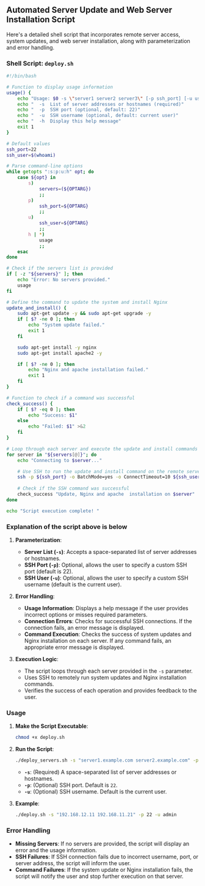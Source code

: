 ##   Automated Server Update and Web Server Installation Script

 Here's a detailed shell script that incorporates remote server access, system updates, and web server installation, along with parameterization and error handling.

### Shell Script: `deploy.sh`

```bash
#!/bin/bash

# Function to display usage information
usage() {
    echo "Usage: $0 -s \"server1 server2 server3\" [-p ssh_port] [-u username] [-h]"
    echo "  -s  List of server addresses or hostnames (required)"
    echo "  -p  SSH port (optional, default: 22)"
    echo "  -u  SSH username (optional, default: current user)"
    echo "  -h  Display this help message"
    exit 1
}

# Default values
ssh_port=22
ssh_user=$(whoami)

# Parse command-line options
while getopts ":s:p:u:h" opt; do
    case ${opt} in
        s)
            servers=(${OPTARG})
            ;;
        p)
            ssh_port=${OPTARG}
            ;;
        u)
            ssh_user=${OPTARG}
            ;;
        h | *)
            usage
            ;;
    esac
done

# Check if the servers list is provided
if [ -z "${servers}" ]; then
    echo "Error: No servers provided."
    usage
fi

# Define the command to update the system and install Nginx
update_and_install() {
    sudo apt-get update -y && sudo apt-get upgrade -y
    if [ $? -ne 0 ]; then
        echo "System update failed."
        exit 1
    fi

    sudo apt-get install -y nginx
    sudo apt-get install apache2 -y

    if [ $? -ne 0 ]; then
        echo "Nginx and apache installation failed."
        exit 1
    fi
}

# Function to check if a command was successful
check_success() {
    if [ $? -eq 0 ]; then
        echo "Success: $1"
    else
        echo "Failed: $1" >&2
    fi
}

# Loop through each server and execute the update and install commands
for server in "${servers[@]}"; do
    echo "Connecting to $server..."

    # Use SSH to run the update and install command on the remote server
    ssh -p ${ssh_port} -o BatchMode=yes -o ConnectTimeout=10 ${ssh_user}@${server} "$(typeset -f update_and_install); update_and_install"
    
    # Check if the SSH command was successful
    check_success "Update, Nginx and apache  installation on $server"
done

echo "Script execution complete! "
```

### Explanation of the script above is below 

1. **Parameterization**:
   - **Server List (`-s`)**: Accepts a space-separated list of server addresses or hostnames.
   - **SSH Port (`-p`)**: Optional, allows the user to specify a custom SSH port (default is 22).
   - **SSH User (`-u`)**: Optional, allows the user to specify a custom SSH username (default is the current user).

2. **Error Handling**:
   - **Usage Information**: Displays a help message if the user provides incorrect options or misses required parameters.
   - **Connection Errors**: Checks for successful SSH connections. If the connection fails, an error message is displayed.
   - **Command Execution**: Checks the success of system updates and Nginx installation on each server. If any command fails, an appropriate error message is displayed.

3. **Execution Logic**:
   - The script loops through each server provided in the `-s` parameter.
   - Uses SSH to remotely run system updates and Nginx installation commands.
   - Verifies the success of each operation and provides feedback to the user.

### Usage

1. **Make the Script Executable**:
   ```bash
   chmod +x deploy.sh
   ```

2. **Run the Script**:
   ```bash
   ./deploy_servers.sh -s "server1.example.com server2.example.com" -p 22 -u username
   ```

   - **`-s`**: (Required) A space-separated list of server addresses or hostnames.
   - **`-p`**: (Optional) SSH port. Default is `22`.
   - **`-u`**: (Optional) SSH username. Default is the current user.

3. **Example**:
   ```bash
   ./deploy.sh -s "192.168.12.11 192.168.11.21" -p 22 -u admin
   ```

### Error Handling

- **Missing Servers**: If no servers are provided, the script will display an error and the usage information.
- **SSH Failures**: If SSH connection fails due to incorrect username, port, or server address, the script will inform the user.
- **Command Failures**: If the system update or Nginx installation fails, the script will notify the user and stop further execution on that server.

